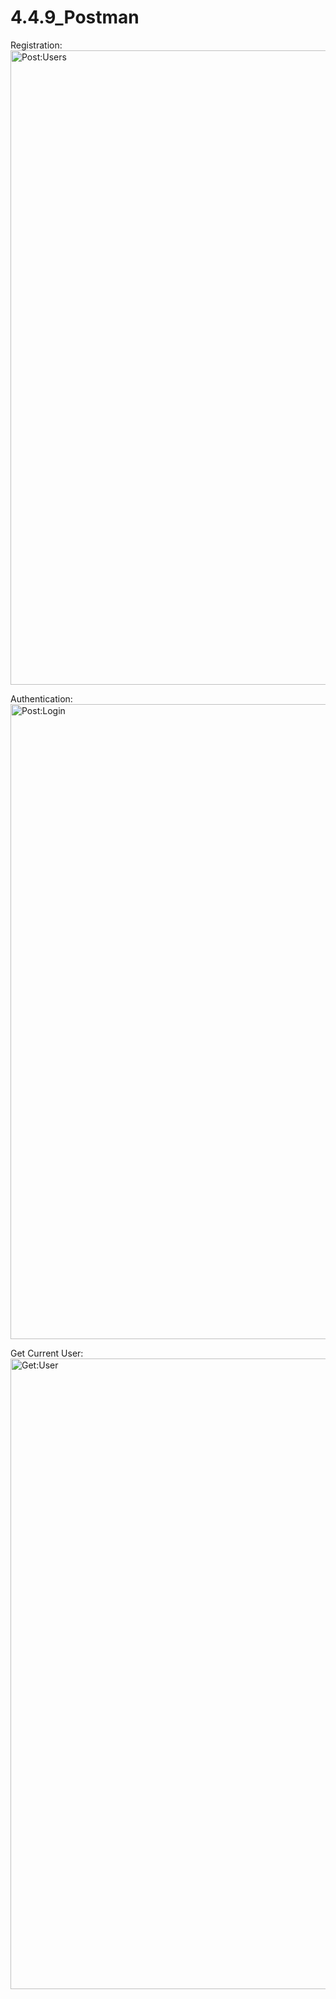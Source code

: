 # 4.4.9_Postman

Registration:
<img width="1015" alt="Post:Users" src="https://user-images.githubusercontent.com/119598390/223361940-e8dfbb39-7dd7-430c-9568-3c1d095940d9.png">

Authentication:
<img width="1016" alt="Post:Login" src="https://user-images.githubusercontent.com/119598390/223361980-d2f081da-171c-4045-aaa8-56ac1d18fc77.png">

Get Current User:
<img width="1009" alt="Get:User" src="https://user-images.githubusercontent.com/119598390/223361852-dc0247fc-7f3c-4b49-b08d-38c319a03598.png">
